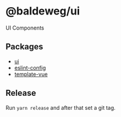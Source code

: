 # @baldeweg/ui

UI Components

## Packages

- [ui](https://github.com/abaldeweg/ui/blob/main/packages/%40baldeweg/ui/README.md)
- [eslint-config](https://github.com/abaldeweg/ui/blob/main/packages/%40baldeweg/eslint-config/README.md)
- [template-vue](https://github.com/abaldeweg/ui/blob/main/packages/%40baldeweg/template-vue/README.md)

## Release

Run `yarn release` and after that set a git tag.

